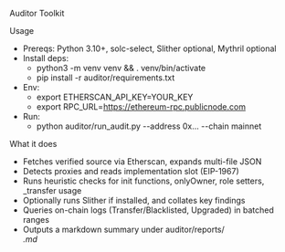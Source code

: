 Auditor Toolkit

Usage

- Prereqs: Python 3.10+, solc-select, Slither optional, Mythril optional
- Install deps:
  - python3 -m venv venv && . venv/bin/activate
  - pip install -r auditor/requirements.txt
- Env:
  - export ETHERSCAN_API_KEY=YOUR_KEY
  - export RPC_URL=https://ethereum-rpc.publicnode.com
- Run:
  - python auditor/run_audit.py --address 0x... --chain mainnet

What it does

- Fetches verified source via Etherscan, expands multi-file JSON
- Detects proxies and reads implementation slot (EIP-1967)
- Runs heuristic checks for init functions, onlyOwner, role setters, _transfer usage
- Optionally runs Slither if installed, and collates key findings
- Queries on-chain logs (Transfer/Blacklisted, Upgraded) in batched ranges
- Outputs a markdown summary under auditor/reports/<address>.md